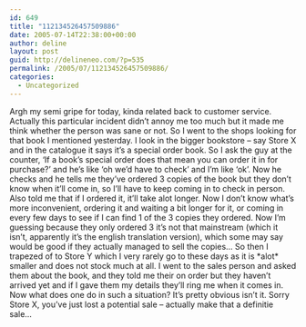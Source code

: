 ```yaml
---
id: 649
title: "112134526457509886"
date: 2005-07-14T22:38:00+00:00
author: deline
layout: post
guid: http://delineneo.com/?p=535
permalink: /2005/07/112134526457509886/
categories:
  - Uncategorized
---
```

Argh my semi gripe for today, kinda related back to customer service. Actually this particular incident didn&#8217;t annoy me too much but it made me think whether the person was sane or not. So I went to the shops looking for that book I mentioned yesterday. I look in the bigger bookstore &#8211; say Store X and in the catalogue it says it&#8217;s a special order book. So I ask the guy at the counter, &#8216;If a book&#8217;s special order does that mean you can order it in for purchase?&#8217; and he&#8217;s like &#8216;oh we&#8217;d have to check&#8217; and I&#8217;m like &#8216;ok&#8217;. Now he checks and he tells me they&#8217;ve ordered 3 copies of the book but they don&#8217;t know when it&#8217;ll come in, so I&#8217;ll have to keep coming in to check in person. Also told me that if I ordered it, it&#8217;ll take alot longer. Now I don&#8217;t know what&#8217;s more inconvenient, ordering it and waiting a bit longer for it, or coming in every few days to see if I can find 1 of the 3 copies they ordered. Now I&#8217;m guessing because they only ordered 3 it&#8217;s not that mainstream (which it isn&#8217;t, apparently it&#8217;s the english translation version), which some may say would be good if they actually managed to sell the copies&#8230; So then I trapezed of to Store Y which I very rarely go to these days as it is \*alot\* smaller and does not stock much at all. I went to the sales person and asked them about the book, and they told me their on order but they haven&#8217;t arrived yet and if I gave them my details they&#8217;ll ring me when it comes in. Now what does one do in such a situation? It&#8217;s pretty obvious isn&#8217;t it. Sorry Store X, you&#8217;ve just lost a potential sale &#8211; actually make that a definitie sale&#8230;
